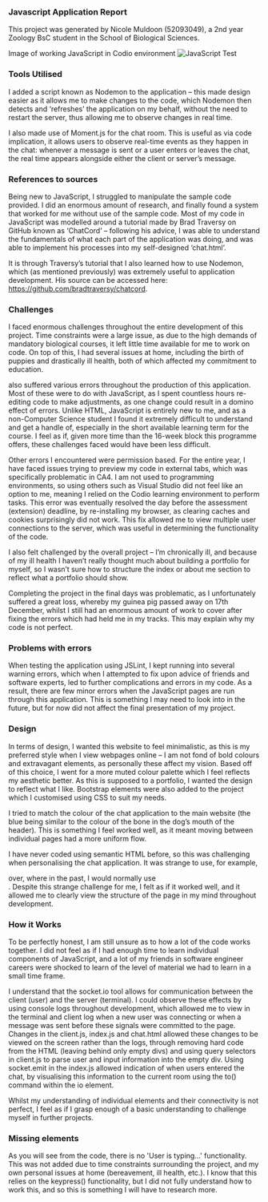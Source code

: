 ### Javascript Application Report
This project was generated by Nicole Muldoon (52093049), a 2nd year Zoology BsC student in the School of Biological Sciences.

Image of working JavaScript in Codio environment
![JavaScript Test](https://i.imgur.com/LFAAied.png)

### Tools Utilised
I added a script known as Nodemon to the application – this made design easier as it allows me to make changes to the code, which Nodemon then detects and ‘refreshes’ the application on my behalf, without the need to restart the server, thus allowing me to observe changes in real time. 

I also made use of Moment.js for the chat room. This is useful as via code implication, it allows users to observe real-time events as they happen in the chat: whenever a message is sent or a user enters or leaves the chat, the real time appears alongside either the client or server’s message. 

### References to sources 
Being new to JavaScript, I struggled to manipulate the sample code provided. I did an enormous amount of research, and finally found a system that worked for me without use of the sample code. Most of my code in JavaScript was modelled around a tutorial made by Brad Traversy on GitHub known as ‘ChatCord’ – following his advice, I was able to understand the fundamentals of what each part of the application was doing, and was able to implement his processes into my self-designed ‘chat.html’. 

It is through Traversy’s tutorial that I also learned how to use Nodemon, which (as mentioned previously) was extremely useful to application development. His source can be accessed here: https://github.com/bradtraversy/chatcord.

### Challenges
I faced enormous challenges throughout the entire development of this project. Time constraints were a large issue, as due to the high demands of mandatory biological courses, it left little time available for me to work on code. On top of this, I had several issues at home, including the birth of puppies and drastically ill health, both of which affected my commitment to education. 

 also suffered various errors throughout the production of this application. Most of these were to do with JavaScript, as I spent countless hours re-editing code to make adjustments, as one change could result in a domino effect of errors. Unlike HTML, JavaScript is entirely new to me, and as a non-Computer Science student I found it extremely difficult to understand and get a handle of, especially in the short available learning term for the course. I feel as if, given more time than the 16-week block this programme offers, these challenges faced would have been less difficult.

Other errors I encountered were permission based. For the entire year, I have faced issues trying to preview my code in external tabs, which was specifically problematic in CA4. I am not used to programming environments, so using others such as Visual Studio did not feel like an option to me, meaning I relied on the Codio learning environment to perform tasks. This error was eventually resolved the day before the assessment (extension) deadline, by re-installing my browser, as clearing caches and cookies surprisingly did not work. This fix allowed me to view multiple user connections to the server, which was useful in determining the functionality of the code.

I also felt challenged by the overall project – I’m chronically ill, and because of my ill health I haven’t really thought much about building a portfolio for myself, so I wasn’t sure how to structure the index or about me section to reflect what a portfolio should show. 

Completing the project in the final days was problematic, as I unfortunately suffered a great loss, whereby my guinea pig passed away on 17th December, whilst I still had an enormous amount of work to cover after fixing the errors which had held me in my tracks. This may explain why my code is not perfect.

### Problems with errors
When testing the application using JSLint, I kept running into several warning errors, which when I attempted to fix upon advice of friends and software experts, led to further complications and errors in my code. As a result, there are few minor errors when the JavaScript pages are run through this application. This is something I may need to look into in the future, but for now did not affect the final presentation of my project.

### Design 
In terms of design, I wanted this website to feel minimalistic, as this is my preferred style when I view webpages online – I am not fond of bold colours and extravagant elements, as personally these affect my vision. Based off of this choice, I went for a more muted colour palette which I feel reflects my aesthetic better. As this is supposed to a portfolio, I wanted the design to reflect what I like. Bootstrap elements were also added to the project which I customised using CSS to suit my needs.

I tried to match the colour of the chat application to the main website (the blue being similar to the colour of the bone in the dog’s mouth of the header). This is something I feel worked well, as it meant moving between individual pages had a more uniform flow. 

I have never coded using semantic HTML before, so this was challenging when personalising the chat application. It was strange to use, for example, <section> over, where in the past, I would normally use <div>. Despite this strange challenge for me, I felt as if it worked well, and it allowed me to clearly view the structure of the page in my mind throughout development. 

### How it Works
To be perfectly honest, I am still unsure as to how a lot of the code works together. I did not feel as if I had enough time to learn individual components of JavaScript, and a lot of my friends in software engineer careers were shocked to learn of the level of material we had to learn in a small time frame. 

I understand that the socket.io tool allows for communication between the client (user) and the server (terminal). I could observe these effects by using console logs throughout development, which allowed me to view in the terminal and client log when a new user was connecting or when a message was sent before these signals were committed to the page. Changes in the client.js, index.js and chat.html allowed these changes to be viewed on the screen rather than the logs, through removing hard code from the HTML (leaving behind only empty divs) and using query selectors in client.js to parse user and input information into the empty div. Using socket.emit in the index.js allowed indication of when users entered the chat, by visualising this information to the current room using the to() command within the io element. 

Whilst my understanding of individual elements and their connectivity is not perfect, I feel as if I grasp enough of a basic understanding to challenge myself in further projects. 

### Missing elements

As you will see from the code, there is no 'User is typing...' functionality. This was not added due to time constraints surrounding the project, and my own personal issues at home (bereavement, ill health, etc.). I know that this relies on the keypress() functionality, but I did not fully understand how to work this, and so this is something I will have to research more.

